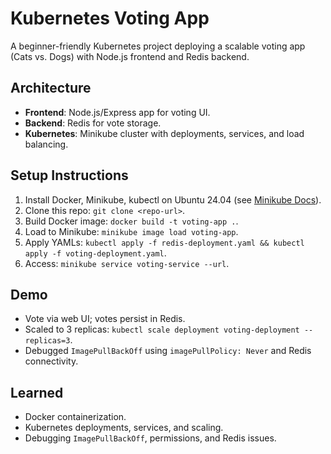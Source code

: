 # Kubernetes Voting App

A beginner-friendly Kubernetes project deploying a scalable voting app (Cats vs. Dogs) with Node.js frontend and Redis backend.

## Architecture
- **Frontend**: Node.js/Express app for voting UI.
- **Backend**: Redis for vote storage.
- **Kubernetes**: Minikube cluster with deployments, services, and load balancing.

## Setup Instructions
1. Install Docker, Minikube, kubectl on Ubuntu 24.04 (see [Minikube Docs](https://minikube.sigs.k8s.io/docs/start/)).
2. Clone this repo: `git clone <repo-url>`.
3. Build Docker image: `docker build -t voting-app .`.
4. Load to Minikube: `minikube image load voting-app`.
5. Apply YAMLs: `kubectl apply -f redis-deployment.yaml && kubectl apply -f voting-deployment.yaml`.
6. Access: `minikube service voting-service --url`.

## Demo
- Vote via web UI; votes persist in Redis.
- Scaled to 3 replicas: `kubectl scale deployment voting-deployment --replicas=3`.
- Debugged `ImagePullBackOff` using `imagePullPolicy: Never` and Redis connectivity.

## Learned
- Docker containerization.
- Kubernetes deployments, services, and scaling.
- Debugging `ImagePullBackOff`, permissions, and Redis issues.

